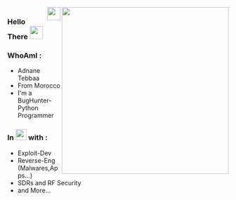 <img align='right' src="https://github-readme-stats.vercel.app/api?username=adnane-x-tebbaa&show_icons=true&theme=radical" width="380">
<img align='right' src="https://i.pinimg.com/originals/ce/b4/27/ceb4275f862647cb6a52f13dabd2f3cf.gif" width="30px">

### Hello There <img src="https://raw.githubusercontent.com/MartinHeinz/MartinHeinz/master/wave.gif" width="30px">
### WhoAmI : 
- Adnane Tebbaa 
- From Morocco 
- I'm a BugHunter-Python Programmer
### In <img src="https://thumbs.gfycat.com/DarlingBronzeHerring-size_restricted.gif" width="25px"> with : 
- Exploit-Dev
- Reverse-Eng (Malwares,Apps...)
- SDRs and RF Security 
- and More...
